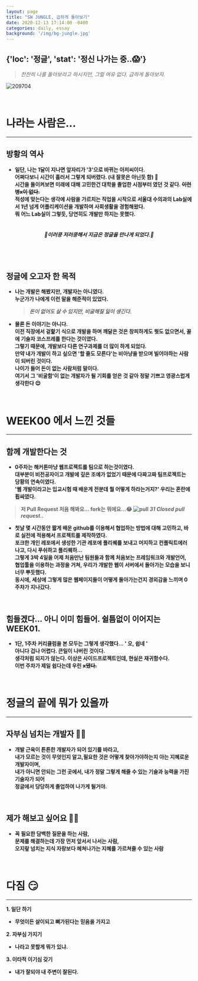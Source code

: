 ```yaml
---
layout: page
title: "SW JUNGLE, 급하게 돌아보기"
date: 2020-12-13 17:14:00 -0400
categories: daily, essay
background: '/img/bg-jungle.jpg'
---
```

## {'loc': '정글', 'stat': '정신 나가는 중..😱'} 

> _찬찬히 나를 돌아보라고 하시지만, 그럴 여유 없다. 급하게 돌아보자._ 


![209704](https://user-images.githubusercontent.com/26760693/102010727-54581180-3d83-11eb-940b-d5adcddee797.gif)

<br>

# <b>나라는 사람은...  
***
## 방황의 역사


- 일단, 나는 1달이 지나면 앞자리가 '3'으로 바뀌는 아저씨이다.<br>어쩌다보니 시간이 흘러서 그렇게 되버렸다. (내 잘못은 아닌듯 함) 🙂 <br>시간을 돌이켜보면 미래에 대해 고민한건 대학을 졸업한 시점부터 였던 것 같다. ~~이런 병x이 없다.~~<br> 적성에 맞는다는 생각에 <b>사람을 가르치는 직업</b>을 시작으로 서울대 수의과의 Lab실에서 1년 넘게 <b>어플리케이션을 개발</b>하며 사회생활을 경험해왔다.<br>뭐 어느 Lab실이 그렇듯, 당연히도 개발만 하지는 못했다.<br><br>
##### <center>🎉이러쿵 저러쿵해서 지금은 정글을 만나게 되었다.🎉</center>
<br><br>  

## 정글에 오고자 한 목적  
- 나는 개발은 해봤지만, 개발자는 아니였다.<br>누군가가 나에게 이런 말을 해준적이 있었다.


  > _돈이 없어도 살 수 있지만, 비굴해질 일이 생긴다._

- 물론 돈 이야기는 아니다.<br>이전 직장에서 겉핥기 식으로 개발을 하며 깨달은 것은 창피하게도 뭣도 없으면서, 꼴에 기술자 코스프레를 한다는 것이였다. <br>그렇기 때문에, 개발보다 다른 연구과제를 더 많이 하게 되었다.<br> 만약 내가 개발이 하고 싶으면 '할 줄도 모른다'는 비아냥을 받으며 빌어야하는 사람이 되버린 것이다.<br>나이가 들어 돈이 없는 사람처럼 말이다.<br> 여기서 그 <b>'비굴함'</b>이 없는 개발자가 될 기회를 얻은 것 같아 정말 기쁘고 영광스럽게 생각한다 😌

<br>  

# <b>WEEK00 에서 느낀 것들
***
## 함께 개발한다는 것



- 0주차는 해커톤마냥 웹프로젝트를 팀으로 하는것이였다.<br>대부분이 비전공자이고 개발에 깊은 조예가 없었기 때문에 다짜고짜 팀프로젝트는 당황의 연속이였다.<br>'웹 개발이라고는 입교시험 때 배운게 전분데 뭘 어떻게 하라는거지?' 우리는 혼란에 휩싸였다.<br>
 > 저 Pull Request 처음 해봐요... fork는 뭐에요...😂
![pull](https://user-images.githubusercontent.com/26760693/102012066-a6049a00-3d8b-11eb-86c2-56f06e1ec3b1.png)
*31 Closed pull request..*
- 첫날 몇 시간동안 짧게 배운 github를 이용해서 협업하는 방법에 대해 고민하고, 바로 실전에 적용해서 프로젝트를 제작하였다.<br>포크한 개인 레포에서 생성한 기관 레포에 풀리퀘를 보내고 머지하고 컨플릭트에러 나고, 다시 푸쉬하고 풀리퀘하...<br>그렇게 3박 4일을 어제 처음만난 팀원들과 함께 처음보는 프레임워크와 개발언어, 협업툴을 이용하는 과정을 거쳐, 우리가 개발한 웹이 서버에서 돌아가는 모습을 보니 너무 뿌듯했다.<br>동시에, 세상에 그렇게 많은 웹페이지들이 어떻게 돌아가는건지 경외감을 느끼며 0주차가 지나갔다. 
  
<br>  

## 힘들겠다... 아니 이미 힘들어. 쉴틈없이 이어지는 WEEK01.
- 1단, 1주차 커리큘럼을 본 모두는 그렇게 생각했다... ' 오, 쉽네 '<br>아니다 겁나 어렵다. 큰일이 나버린 것이다. <br>생각처럼 되지가 않는다. 이상은 사이드프로젝트인데, 현실은 재귀함수다. <br>이번 주차가 제일 쉽다는데 우린 ~~x됐다.~~

<br>

# <b>정글의 끝에 뭐가 있을까
***
## 자부심 넘치는 개발자 👨‍💻
- 개발 근육이 튼튼한 개발자가 되어 있기를 바라고,<br>내가 모르는 것이 무엇인지 알고,필요한 것은 어떻게 찾아가야하는지 아는 지혜로운 개발자이며,<br>내가 아니면 안되는 그런 곳에서, 내가 정말 그렇게 해줄 수 있는 기술과 능력을 가진 기술자가 되어 <br>정글에서 당당하게 졸업하여 나가게 될거야.
<br>  

## 제가 해보고 싶어요 🙋‍♂️   
- 꼭 필요한 담백한 질문을 하는 사람,<br>문제를 해결하는데 가장 먼저 앞서서 나서는 사람,<br>오지랖 넘치는 지식 자랑보다 헤쳐나가는 지혜를 가르쳐줄 수 있는 사람<br>
 
<br>

# <b>다짐 😏
***
<b>  1. 일단 하기</b>
 
- 무엇이든 살이되고 뼈가된다는 믿음을 가지고  


<b>  2. 자부심 가지기</b>

 - 나라고 못할게 뭐가 있냐.


<b>  3. 이타적 이기심 갖기</b>

- 내가 잘되야 내 주변이 잘된다.
<br>  


